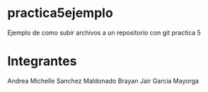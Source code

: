 # practica5ejemplo
Ejemplo de como subir archivos a un repositorio con git practica 5

# Integrantes 
Andrea Michelle Sanchez  Maldonado 
Brayan Jair Garcia Mayorga
